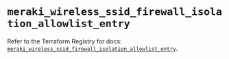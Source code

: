 # `meraki_wireless_ssid_firewall_isolation_allowlist_entry`

Refer to the Terraform Registry for docs: [`meraki_wireless_ssid_firewall_isolation_allowlist_entry`](https://registry.terraform.io/providers/ciscodevnet/meraki/1.7.1/docs/resources/wireless_ssid_firewall_isolation_allowlist_entry).
